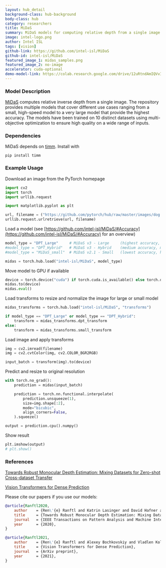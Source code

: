 ```yaml
---
layout: hub_detail
background-class: hub-background
body-class: hub
category: researchers
title: MiDaS
summary: MiDaS models for computing relative depth from a single image.
image: intel-logo.png
author: Intel ISL
tags: [vision]
github-link: https://github.com/intel-isl/MiDaS
github-id: intel-isl/MiDaS
featured_image_1: midas_samples.png
featured_image_2: no-image
accelerator: cuda-optional
demo-model-link: https://colab.research.google.com/drive/12uRtndAmIQVvI8JZk_qsAJvc3WGVnbYf?authuser=0#scrollTo=wacHQxxjOCCl
---
```


### Model Description

[MiDaS](https://arxiv.org/abs/1907.01341) computes relative inverse depth from a single image. The repository provides multiple models that cover different use cases ranging from a small, high-speed model to a very large model that provide the highest accuracy. The models have been trained on 10 distinct datasets using
multi-objective optimization to ensure high quality on a wide range of inputs.

### Dependencies

MiDaS depends on [timm](https://github.com/rwightman/pytorch-image-models). Install with
```shell
pip install timm
```

### Example Usage

Download an image from the PyTorch homepage
```python
import cv2
import torch
import urllib.request

import matplotlib.pyplot as plt

url, filename = ("https://github.com/pytorch/hub/raw/master/images/dog.jpg", "dog.jpg")
urllib.request.urlretrieve(url, filename)
```

Load a model (see [https://github.com/intel-isl/MiDaS/#Accuracy](https://github.com/intel-isl/MiDaS/#Accuracy) for an overview)
```python
model_type = "DPT_Large"     # MiDaS v3 - Large     (highest accuracy, slowest inference speed)
#model_type = "DPT_Hybrid"   # MiDaS v3 - Hybrid    (medium accuracy, medium inference speed)
#model_type = "MiDaS_small"  # MiDaS v2.1 - Small   (lowest accuracy, highest inference speed)

midas = torch.hub.load("intel-isl/MiDaS", model_type)
```
Move model to GPU if available
```python
device = torch.device("cuda") if torch.cuda.is_available() else torch.device("cpu")
midas.to(device)
midas.eval()
```


Load transforms to resize and normalize the image for large or small model
```python
midas_transforms = torch.hub.load("intel-isl/MiDaS", "transforms")

if model_type == "DPT_Large" or model_type == "DPT_Hybrid":
    transform = midas_transforms.dpt_transform
else:
    transform = midas_transforms.small_transform
```

Load image and apply transforms
```python
img = cv2.imread(filename)
img = cv2.cvtColor(img, cv2.COLOR_BGR2RGB)

input_batch = transform(img).to(device)
```


Predict and resize to original resolution
```python
with torch.no_grad():
    prediction = midas(input_batch)

    prediction = torch.nn.functional.interpolate(
        prediction.unsqueeze(1),
        size=img.shape[:2],
        mode="bicubic",
        align_corners=False,
    ).squeeze()

output = prediction.cpu().numpy()
```

Show result
```python
plt.imshow(output)
# plt.show()
```

### References
[Towards Robust Monocular Depth Estimation: Mixing Datasets for Zero-shot Cross-dataset Transfer](https://arxiv.org/abs/1907.01341)

[Vision Transformers for Dense Prediction](https://arxiv.org/abs/2103.13413)

Please cite our papers if you use our models:
```bibtex
@article{Ranftl2020,
	author    = {Ren\'{e} Ranftl and Katrin Lasinger and David Hafner and Konrad Schindler and Vladlen Koltun},
	title     = {Towards Robust Monocular Depth Estimation: Mixing Datasets for Zero-shot Cross-dataset Transfer},
	journal   = {IEEE Transactions on Pattern Analysis and Machine Intelligence (TPAMI)},
	year      = {2020},
}
```
```bibtex
@article{Ranftl2021,
	author    = {Ren\'{e} Ranftl and Alexey Bochkovskiy and Vladlen Koltun},
	title     = {Vision Transformers for Dense Prediction},
	journal   = {ArXiv preprint},
	year      = {2021},
}
```
